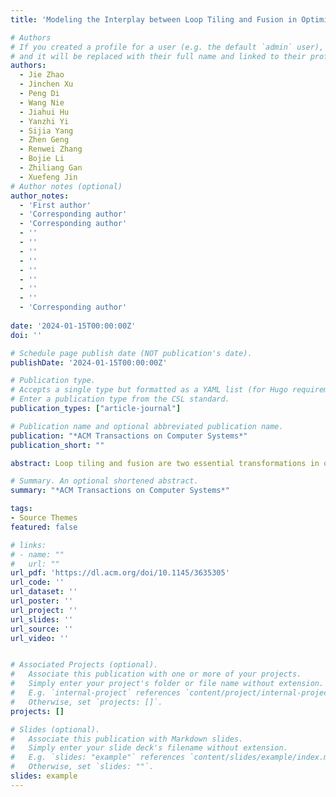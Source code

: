 ```yaml
---
title: 'Modeling the Interplay between Loop Tiling and Fusion in Optimizing Compilers Using Affine Relations'

# Authors
# If you created a profile for a user (e.g. the default `admin` user), write the username (folder name) here
# and it will be replaced with their full name and linked to their profile.
authors:
  - Jie Zhao
  - Jinchen Xu
  - Peng Di
  - Wang Nie
  - Jiahui Hu
  - Yanzhi Yi
  - Sijia Yang
  - Zhen Geng
  - Renwei Zhang
  - Bojie Li
  - Zhiliang Gan
  - Xuefeng Jin
# Author notes (optional)
author_notes:
  - 'First author'
  - 'Corresponding author'
  - 'Corresponding author'
  - ''
  - ''
  - ''
  - ''
  - ''
  - ''
  - ''
  - ''
  - 'Corresponding author'
  
date: '2024-01-15T00:00:00Z'
doi: ''

# Schedule page publish date (NOT publication's date).
publishDate: '2024-01-15T00:00:00Z'

# Publication type.
# Accepts a single type but formatted as a YAML list (for Hugo requirements).
# Enter a publication type from the CSL standard.
publication_types: ["article-journal"]

# Publication name and optional abbreviated publication name.
publication: "*ACM Transactions on Computer Systems*"
publication_short: ""

abstract: Loop tiling and fusion are two essential transformations in optimizing compilers to enhance the data locality of programs. Existing heuristics either perform loop tiling and fusion in a particular order, missing some of their profitable compositions, or execute ad-hoc implementations for domain-specific applications, calling for a generalized and systematic solution in optimizing compilers.In this article, we present a so-called basteln (an abbreviation for backward slicing of tiled loop nests) strategy in polyhedral compilation to better model the interplay between loop tiling and fusion. The basteln strategy first groups loop nests by preserving their parallelism/tilability and next performs rectangular/parallelogram tiling to the output groups that produce data consumed outside the considered program fragment. The memory footprints required by each tile are then computed, from which the upward exposed data are extracted to determine the tile shapes of the remaining fusion groups. Such a tiling mechanism can construct complex tile shapes imposed by the dependences between these groups, which are further merged by a post-tiling fusion algorithm for enhancing data locality without losing the parallelism/tilability of the output groups. The basteln strategy also takes into account the amount of redundant computations and the fusion of independent groups, exhibiting a general applicability.We integrate the basteln strategy into two optimizing compilers, with one a general-purpose optimizer and the other a domain-specific compiler for deploying deep learning models. The experiments are conducted on CPU, GPU, and a deep learning accelerator to demonstrate the effectiveness of the approach for a wide class of application domains, including deep learning, image processing, sparse matrix computation, and linear algebra. In particular, the basteln strategy achieves a mean speedup of 1.8× over cuBLAS/cuDNN and 1.1× over TVM on GPU when used to optimize deep learning models; it also outperforms PPCG and TVM by 11% and 20%, respectively, when generating code for the deep learning accelerator.

# Summary. An optional shortened abstract.
summary: "*ACM Transactions on Computer Systems*"

tags:
- Source Themes
featured: false

# links:
# - name: ""
#   url: ""
url_pdf: 'https://dl.acm.org/doi/10.1145/3635305'
url_code: ''
url_dataset: ''
url_poster: ''
url_project: ''
url_slides: ''
url_source: ''
url_video: ''


# Associated Projects (optional).
#   Associate this publication with one or more of your projects.
#   Simply enter your project's folder or file name without extension.
#   E.g. `internal-project` references `content/project/internal-project/index.md`.
#   Otherwise, set `projects: []`.
projects: []

# Slides (optional).
#   Associate this publication with Markdown slides.
#   Simply enter your slide deck's filename without extension.
#   E.g. `slides: "example"` references `content/slides/example/index.md`.
#   Otherwise, set `slides: ""`.
slides: example
---
```


<!-- {{% callout note %}}
Click the *Cite* button above to demo the feature to enable visitors to import publication metadata into their reference management software.
{{% /callout %}}

{{% callout note %}}
Create your slides in Markdown - click the *Slides* button to check out the example.
{{% /callout %}}

Add the publication's **full text** or **supplementary notes** here. You can use rich formatting such as including [code, math, and images](https://docs.hugoblox.com/content/writing-markdown-latex/). -->

